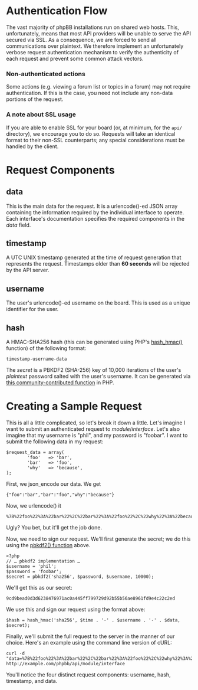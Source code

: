 # Authentication Flow
The vast majority of phpBB installations run on shared web hosts. This, unfortunately, means that most API providers will be unable to serve the API secured via SSL. As a consequence, we are forced to send all communications over plaintext. We therefore implement an unfortunately verbose request authentication mechanism to verify the authenticity of each request and prevent some common attack vectors.

### Non-authenticated actions
Some actions (e.g. viewing a forum list or topics in a forum) may not require authentication. If this is the case, you need not include any non-data portions of the request.

### A note about SSL usage
If you are able to enable SSL for your board (or, at minimum, for the `api/` directory), we encourage you to do so. Requests will take an identical format to their non-SSL counterparts; any special considerations must be handled by the client.

# Request Components
## data
This is the main data for the request. It is a urlencode()-ed JSON array containing the information required by the individual interface to operate. Each interface's documentation specifies the required components in the _data_ field.

## timestamp
A UTC UNIX timestamp generated at the time of request generation that represents the request. Timestamps older than **60 seconds** will be rejected by the API server.

## username
The user's urlencode()-ed username on the board. This is used as a unique identifier for the user.

## hash
A HMAC-SHA256 hash (this can be generated using PHP's [hash_hmac()](http://php.net/manual/en/function.hash-hmac.php) function) of the following format:

	timestamp-username-data
The _secret_ is a PBKDF2 (SHA-256) key of 10,000 iterations of the user's _plaintext_ password salted with the user's username. It can be generated via [this community-contributed function](http://www.php.net/manual/en/function.hash-hmac.php#108966) in PHP.

# Creating a Sample Request
This is all a little complicated, so let's break it down a little. Let's imagine I want to submit an authenticated request to _module_/_interface_. Let's also imagine that my username is "phil", and my password is "foobar". I want to submit the following data in my request:

	$request_data = array(
	        'foo'   => 'bar',
	        'bar'   => 'foo',
	        'why'   => 'because',
	);
First, we json_encode our data. We get

	{"foo":"bar","bar":"foo","why":"because"}
Now, we urlencode() it

	%7B%22foo%22%3A%22bar%22%2C%22bar%22%3A%22foo%22%2C%22why%22%3A%22because%22%7Ds
Ugly? You bet, but it'll get the job done.

Now, we need to sign our request. We'll first generate the secret; we do this using the [pbkdf2() function](http://www.php.net/manual/en/function.hash-hmac.php#108966) above.

	<?php
	// … pbkdf2 implementation …
	$username = 'phil';
	$password = 'foobar';
	$secret = pbkdf2('sha256', $password, $username, 10000);
We'll get this as our secret:

	9cd9bead0d3d6238476971ac0a445ff799729d92b55b56ae8961fd9e4c22c2ed
We use this and sign our request using the format above:

	$hash = hash_hmac('sha256', $time . '-' . $username . '-' . $data, $secret);
Finally, we'll submit the full request to the server in the manner of our choice. Here's an example using the command line version of cURL:

	curl -d "data=%7B%22foo%22%3A%22bar%22%2C%22bar%22%3A%22foo%22%2C%22why%22%3A%22because%22%7Ds&username=phil&hash=187aa2cc4e4e95e782cfdccdd8264284f07c793485af0a974b86a601e48a000d&timestamp=1339472956" http://example.com/phpbb/api/module/interface
	
You'll notice the four distinct request components: username, hash, timestamp, and data.
